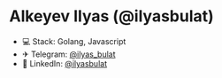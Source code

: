 <h1 align="left"> Alkeyev Ilyas (@ilyasbulat)  </h1>


- 💻 Stack: Golang, Javascript
- ✈ Telegram: <a href="https://t.me/ilyas_bulat">@ilyas_bulat</a>
- 🔗 LinkedIn: <a href="https://www.linkedin.com/in/ilyas-alkeyev/">@ilyasbulat</a>
